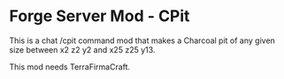 Forge Server Mod - CPit
================================================

This is a chat /cpit command mod that makes a
Charcoal pit of any given size between
x2 z2 y2 and x25 z25 y13.

This mod needs TerraFirmaCraft.
